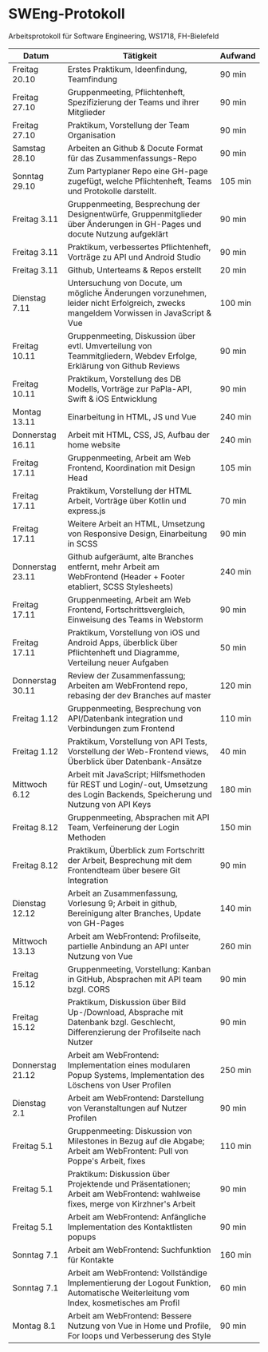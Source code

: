 SWEng-Protokoll
=================

Arbeitsprotokoll für Software Engineering, WS1718, FH-Bielefeld

| Datum            | Tätigkeit                                                                                                                             | Aufwand  |
| ---------------- | ------------------------------------------------------------------------------------------------------------------------------------- | -------- |
| Freitag 20.10    | Erstes Praktikum, Ideenfindung, Teamfindung                                                                                           |  90 min  |
| Freitag 27.10    | Gruppenmeeting, Pflichtenheft, Spezifizierung der Teams und ihrer Mitglieder                                                          |  90 min  |
| Freitag 27.10    | Praktikum, Vorstellung der Team Organisation                                                                                          |  90 min  |
| Samstag 28.10    | Arbeiten an Github & Docute Format für das Zusammenfassungs-Repo                                                                      |  90 min  |
| Sonntag 29.10    | Zum Partyplaner Repo eine GH-page zugefügt, welche Pflichtenheft, Teams und Protokolle darstellt.                                     | 105 min  |
| Freitag 3.11     | Gruppenmeeting, Besprechung der Designentwürfe, Gruppenmitglieder über Änderungen in GH-Pages und docute Nutzung aufgeklärt           |  90 min  |
| Freitag 3.11     | Praktikum, verbessertes Pflichtenheft, Vorträge zu API und Android Studio                                                             |  90 min  |
| Freitag 3.11     | Github, Unterteams & Repos erstellt                                                                                                   |  20 min  |
| Dienstag 7.11    | Untersuchung von Docute, um mögliche Änderungen vorzunehmen, leider nicht Erfolgreich, zwecks mangeldem Vorwissen in JavaScript & Vue | 100 min  |
| Freitag 10.11    | Gruppenmeeting, Diskussion über evtl. Umverteilung von Teammitgliedern, Webdev Erfolge, Erklärung von Github Reviews                  |  90 min  |
| Freitag 10.11    | Praktikum, Vorstellung des DB Modells, Vorträge zur PaPla-API, Swift & iOS Entwicklung                                                |  90 min  |
| Montag 13.11     | Einarbeitung in HTML, JS und Vue                                                                                                      | 240 min  |
| Donnerstag 16.11 | Arbeit mit HTML, CSS, JS, Aufbau der home website                                                                                     | 240 min  |
| Freitag 17.11    | Gruppenmeeting, Arbeit am Web Frontend, Koordination mit Design Head                                                                  | 105 min  |
| Freitag 17.11    | Praktikum, Vorstellung der HTML Arbeit, Vorträge über Kotlin und express.js                                                           |  70 min  |
| Freitag 17.11    | Weitere Arbeit an HTML, Umsetzung von Responsive Design, Einarbeitung in SCSS                                                         |  90 min  |
| Donnerstag 23.11 | Github aufgeräumt, alte Branches entfernt, mehr Arbeit am WebFrontend (Header + Footer etabliert, SCSS Stylesheets)                   | 240 min  |
| Freitag 17.11    | Gruppenmeeting, Arbeit am Web Frontend, Fortschrittsvergleich, Einweisung des Teams in Webstorm                                       |  90 min  |
| Freitag 17.11    | Praktikum, Vorstellung von iOS und Android Apps, überblick über Pflichtenheft und Diagramme, Verteilung neuer Aufgaben                |  50 min  |
| Donnerstag 30.11 | Review der Zusammenfassung; Arbeiten am WebFrontend repo, rebasing der dev Branches auf master                                        | 120 min  |
| Freitag 1.12     | Gruppenmeeting, Besprechung von API/Datenbank integration und Verbindungen zum Frontend                                               | 110 min  |
| Freitag 1.12     | Praktikum, Vorstellung von API Tests, Vorstellung der Web-Frontend views, Überblick über Datenbank-Ansätze                            |  40 min  |
| Mittwoch 6.12    | Arbeit mit JavaScript; Hilfsmethoden für REST und Login/-out, Umsetzung des Login Backends, Speicherung und Nutzung von API Keys      | 180 min  |
| Freitag 8.12     | Gruppenmeeting, Absprachen mit API Team, Verfeinerung der Login Methoden                                                              | 150 min  |
| Freitag 8.12     | Praktikum, Überblick zum Fortschritt der Arbeit, Besprechung mit dem Frontendteam über besere Git Integration                         |  90 min  |
| Dienstag 12.12   | Arbeit an Zusammenfassung, Vorlesung 9; Arbeit in github, Bereinigung alter Branches, Update von GH-Pages                             | 140 min  |
| Mittwoch 13.13   | Arbeit am WebFrontend: Profilseite, partielle Anbindung an API unter Nutzung von Vue                                                  | 260 min  |
| Freitag 15.12    | Gruppenmeeting, Vorstellung: Kanban in GitHub, Absprachen mit API team bzgl. CORS                                                     |  90 min  |
| Freitag 15.12    | Praktikum, Diskussion über Bild Up-/Download, Absprache mit Datenbank bzgl. Geschlecht, Differenzierung der Profilseite nach Nutzer   |  90 min  |
| Donnerstag 21.12 | Arbeit am WebFrontend: Implementation eines modularen Popup Systems, Implementation des Löschens von User Profilen                    | 250 min  |
| Dienstag 2.1     | Arbeit am WebFrontend: Darstellung von Veranstaltungen auf Nutzer Profilen                                                            |  90 min  |
| Freitag 5.1      | Gruppenmeeting: Diskussion von Milestones in Bezug auf die Abgabe; Arbeit am WebFrontent: Pull von Poppe's Arbeit, fixes              | 110 min  |
| Freitag 5.1      | Praktikum: Diskussion über Projektende und Präsentationen; Arbeit am WebFrontend: wahlweise fixes, merge von Kirzhner's Arbeit        |  90 min  |
| Freitag 5.1      | Arbeit am WebFrontend: Anfängliche Implementation des Kontaktlisten popups                                                            |  90 min  |
| Sonntag 7.1      | Arbeit am WebFrontend: Suchfunktion für Kontakte                                                                                      | 160 min  |
| Sonntag 7.1      | Arbeit am WebFrontend: Vollständige Implementierung der Logout Funktion, Automatische Weiterleitung vom Index, kosmetisches am Profil |  60 min  |
| Montag 8.1       | Arbeit am WebFrontend: Bessere Nutzung von Vue in Home und Profile, For loops und Verbesserung des Style                              |  90 min  |
